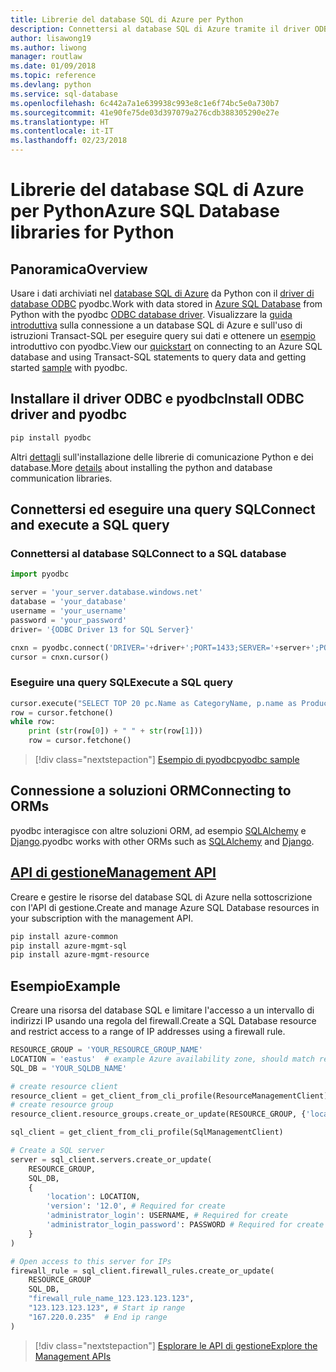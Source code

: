```yaml
---
title: Librerie del database SQL di Azure per Python
description: Connettersi al database SQL di Azure tramite il driver ODBC e pyodbc oppure gestire le istanze di SQL di Azure con l'API di gestione.
author: lisawong19
ms.author: liwong
manager: routlaw
ms.date: 01/09/2018
ms.topic: reference
ms.devlang: python
ms.service: sql-database
ms.openlocfilehash: 6c442a7a1e639938c993e8c1e6f74bc5e0a730b7
ms.sourcegitcommit: 41e90fe75de03d397079a276cdb388305290e27e
ms.translationtype: HT
ms.contentlocale: it-IT
ms.lasthandoff: 02/23/2018
---
```

# <a name="azure-sql-database-libraries-for-python"></a><span data-ttu-id="19bec-103">Librerie del database SQL di Azure per Python</span><span class="sxs-lookup"><span data-stu-id="19bec-103">Azure SQL Database libraries for Python</span></span>

## <a name="overview"></a><span data-ttu-id="19bec-104">Panoramica</span><span class="sxs-lookup"><span data-stu-id="19bec-104">Overview</span></span>

<span data-ttu-id="19bec-105">Usare i dati archiviati nel [database SQL di Azure](/azure/sql-database/sql-database-technical-overview) da Python con il [driver di database ODBC](https://github.com/mkleehammer/pyodbc/wiki/Drivers-and-Driver-Managers) pyodbc.</span><span class="sxs-lookup"><span data-stu-id="19bec-105">Work with data stored in [Azure SQL Database](/azure/sql-database/sql-database-technical-overview) from Python with the pyodbc [ODBC database driver](https://github.com/mkleehammer/pyodbc/wiki/Drivers-and-Driver-Managers).</span></span> <span data-ttu-id="19bec-106">Visualizzare la [guida introduttiva](https://docs.microsoft.com/azure/sql-database/sql-database-connect-query-python) sulla connessione a un database SQL di Azure e sull'uso di istruzioni Transact-SQL per eseguire query sui dati e ottenere un [esempio](https://github.com/mkleehammer/pyodbc/wiki/Getting-started) introduttivo con pyodbc.</span><span class="sxs-lookup"><span data-stu-id="19bec-106">View our [quickstart](https://docs.microsoft.com/azure/sql-database/sql-database-connect-query-python) on connecting to an Azure SQL database and using Transact-SQL statements to query data and getting started [sample](https://github.com/mkleehammer/pyodbc/wiki/Getting-started) with pyodbc.</span></span>

## <a name="install-odbc-driver-and-pyodbc"></a><span data-ttu-id="19bec-107">Installare il driver ODBC e pyodbc</span><span class="sxs-lookup"><span data-stu-id="19bec-107">Install ODBC driver and pyodbc</span></span>

```bash
pip install pyodbc
```
<span data-ttu-id="19bec-108">Altri [dettagli](https://docs.microsoft.com/azure/sql-database/sql-database-connect-query-python#install-the-python-and-database-communication-libraries) sull'installazione delle librerie di comunicazione Python e dei database.</span><span class="sxs-lookup"><span data-stu-id="19bec-108">More [details](https://docs.microsoft.com/azure/sql-database/sql-database-connect-query-python#install-the-python-and-database-communication-libraries) about installing the python and database communication libraries.</span></span>

## <a name="connect-and-execute-a-sql-query"></a><span data-ttu-id="19bec-109">Connettersi ed eseguire una query SQL</span><span class="sxs-lookup"><span data-stu-id="19bec-109">Connect and execute a SQL query</span></span>

### <a name="connect-to-a-sql-database"></a><span data-ttu-id="19bec-110">Connettersi al database SQL</span><span class="sxs-lookup"><span data-stu-id="19bec-110">Connect to a SQL database</span></span>

```python
import pyodbc

server = 'your_server.database.windows.net'
database = 'your_database'
username = 'your_username'
password = 'your_password'
driver= '{ODBC Driver 13 for SQL Server}'

cnxn = pyodbc.connect('DRIVER='+driver+';PORT=1433;SERVER='+server+';PORT=1443;DATABASE='+database+';UID='+username+';PWD='+ password)
cursor = cnxn.cursor()
```

### <a name="execute-a-sql-query"></a><span data-ttu-id="19bec-111">Eseguire una query SQL</span><span class="sxs-lookup"><span data-stu-id="19bec-111">Execute a SQL query</span></span>

```python
cursor.execute("SELECT TOP 20 pc.Name as CategoryName, p.name as ProductName FROM [SalesLT].[ProductCategory] pc JOIN [SalesLT].[Product] p ON pc.productcategoryid = p.productcategoryid")
row = cursor.fetchone()
while row:
    print (str(row[0]) + " " + str(row[1]))
    row = cursor.fetchone()
```

> [!div class="nextstepaction"]
> [<span data-ttu-id="19bec-112">Esempio di pyodbc</span><span class="sxs-lookup"><span data-stu-id="19bec-112">pyodbc sample</span></span>](https://github.com/mkleehammer/pyodbc/wiki/Getting-started)

## <a name="connecting-to-orms"></a><span data-ttu-id="19bec-113">Connessione a soluzioni ORM</span><span class="sxs-lookup"><span data-stu-id="19bec-113">Connecting to ORMs</span></span>

<span data-ttu-id="19bec-114">pyodbc interagisce con altre soluzioni ORM, ad esempio [SQLAlchemy](http://docs.sqlalchemy.org/en/latest/dialects/mssql.html?highlight=pyodbc#module-sqlalchemy.dialects.mssql.pyodbc) e [Django](https://github.com/lionheart/django-pyodbc/).</span><span class="sxs-lookup"><span data-stu-id="19bec-114">pyodbc works with other ORMs such as [SQLAlchemy](http://docs.sqlalchemy.org/en/latest/dialects/mssql.html?highlight=pyodbc#module-sqlalchemy.dialects.mssql.pyodbc) and [Django](https://github.com/lionheart/django-pyodbc/).</span></span> 

## <a name="management-apipythonapioverviewazuresqlmanagement"></a>[<span data-ttu-id="19bec-115">API di gestione</span><span class="sxs-lookup"><span data-stu-id="19bec-115">Management API</span></span>](/python/api/overview/azure/sql/management)

<span data-ttu-id="19bec-116">Creare e gestire le risorse del database SQL di Azure nella sottoscrizione con l'API di gestione.</span><span class="sxs-lookup"><span data-stu-id="19bec-116">Create and manage Azure SQL Database resources in your subscription with the management API.</span></span> 

```bash
pip install azure-common
pip install azure-mgmt-sql
pip install azure-mgmt-resource
```

## <a name="example"></a><span data-ttu-id="19bec-117">Esempio</span><span class="sxs-lookup"><span data-stu-id="19bec-117">Example</span></span>

<span data-ttu-id="19bec-118">Creare una risorsa del database SQL e limitare l'accesso a un intervallo di indirizzi IP usando una regola del firewall.</span><span class="sxs-lookup"><span data-stu-id="19bec-118">Create a SQL Database resource and restrict access to a range of IP addresses using a firewall rule.</span></span>

```python
RESOURCE_GROUP = 'YOUR_RESOURCE_GROUP_NAME'
LOCATION = 'eastus'  # example Azure availability zone, should match resource group
SQL_DB = 'YOUR_SQLDB_NAME'

# create resource client
resource_client = get_client_from_cli_profile(ResourceManagementClient)
# create resource group
resource_client.resource_groups.create_or_update(RESOURCE_GROUP, {'location': LOCATION})

sql_client = get_client_from_cli_profile(SqlManagementClient)

# Create a SQL server
server = sql_client.servers.create_or_update(
    RESOURCE_GROUP,
    SQL_DB,
    {
        'location': LOCATION,
        'version': '12.0', # Required for create
        'administrator_login': USERNAME, # Required for create
        'administrator_login_password': PASSWORD # Required for create
    }
)

# Open access to this server for IPs
firewall_rule = sql_client.firewall_rules.create_or_update(
    RESOURCE_GROUP
    SQL_DB,
    "firewall_rule_name_123.123.123.123",
    "123.123.123.123", # Start ip range
    "167.220.0.235"  # End ip range
)
```
> [!div class="nextstepaction"]
> [<span data-ttu-id="19bec-119">Esplorare le API di gestione</span><span class="sxs-lookup"><span data-stu-id="19bec-119">Explore the Management APIs</span></span>](/python/api/overview/azure/sql/management)

